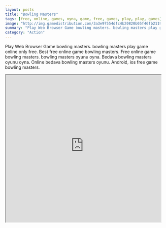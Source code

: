 ```yaml
---
layout: posts
title: "Bowling Masters"
tags: [free, online, games, oyna, game, free, games, play, play, games]
image: "http://img.gamedistribution.com/3a3e97554dfc4b20820b05f46fb21191.jpg"
summary: "Play Web Browser Game bowling masters. bowling masters play game online only free. Best free online game bowling masters. Free online game bowling masters. bowling masters oyunu oyna. Bedava bowling masters oyunu oyna. Online bedava bowling masters oyunu. Android, ios free game bowling masters."
category: "Action"
---
```


Play Web Browser Game bowling masters. bowling masters play game online only free. Best free online game bowling masters. Free online game bowling masters. bowling masters oyunu oyna. Bedava bowling masters oyunu oyna. Online bedava bowling masters oyunu. Android, ios free game bowling masters.

<iframe width="100%" height="480px;" src="http://html5.gamedistribution.com/3a3e97554dfc4b20820b05f46fb21191/"></iframe>